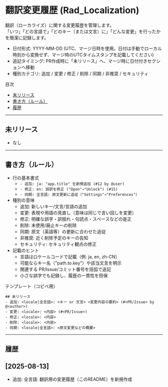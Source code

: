 # 翻訳変更履歴 (Rad_Localization)

翻訳（ローカライズ）に関する変更履歴を管理します。  
「いつ」「どの言語で」「どのキー（または文言）に」「どんな変更」を行ったかを簡潔に記録します。

- 日付形式: YYYY-MM-DD (UTC、マージ日時を使用。日付は手動でローカル時刻から変換せず、マージ時のUTCタイムスタンプを記載してください)
- 追記タイミング: PR作成時に「未リリース」へ、マージ時に日付付きセクションへ移動
- 種別カテゴリ: 追加 / 変更 / 修正 / 削除 / 同期 / 非推奨 / セキュリティ

目次
- [未リリース](#未リリース)
- [書き方（ルール）](#書き方ルール)
- [履歴](#履歴)

---

## 未リリース
- なし

---

## 書き方（ルール）

- 行の基本書式
  - `- 追加: ja: "app.title" を新規追加 (#12 by @user)`
  - `- 修正: en: 誤訳を修正 ("Open"→"Unlock") (#15)`
  - `- 同期: 全言語: 原文更新に追従（"Settings"→"Preferences"）`
- 種別の意味
  - 追加: 新しいキー/文言/言語の追加
  - 変更: 表現や用語の見直し（意味は同じで言い回しを変更）
  - 修正: 明確な誤字・訳揺れ・句読点・スペースなどの是正
  - 削除: 未使用/廃止キーの削除
  - 同期: 原文（英語等）の更新に合わせた追従
  - 非推奨: 近く削除予定のキーの告知
  - セキュリティ: セキュリティ観点の修正
- 記載のヒント
  - 言語はロケールコードで記載（例: ja, en, zh-CN）
  - 可能ならキー名（"path.to.key"）や該当文言を明示
  - 関連する PR/Issue/コミット番号を括弧で追記
  - 小さな誤字でも記録し、履歴の一貫性を担保

テンプレート（コピペ用）
```text
## 未リリース
- 追加: <locale|全言語>: <キー or 文言> <変更内容の要約> (#<PR/Issue> by @<author>)
- 変更: <locale>: <内容> (#<PR/Issue>)
- 修正: <locale>: <内容>
- 削除: <locale>: <内容>
- 同期: <locale|全言語>: <原文変更などの概要>
```

---

## 履歴

## [2025-08-13]
- 追加: 全言語: 翻訳用の変更履歴（このREADME）を新規作成
